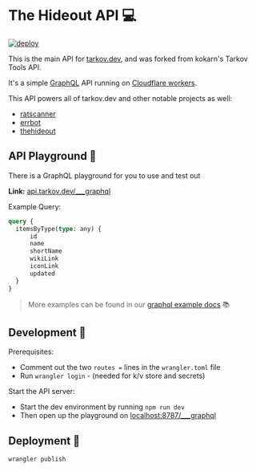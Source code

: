 # The Hideout API 💻

[![deploy](https://github.com/the-hideout/tarkov-data-api/actions/workflows/deploy.yml/badge.svg)](https://github.com/the-hideout/tarkov-data-api/actions/workflows/deploy.yml)

This is the main API for [tarkov.dev](https://tarkov.dev), and was forked from kokarn's Tarkov Tools API.

It's a simple [GraphQL](https://graphql.org/) API running on [Cloudflare workers](https://workers.cloudflare.com/).

This API powers all of tarkov.dev and other notable projects as well:

- [ratscanner](https://github.com/RatScanner/RatScanner)
- [errbot](https://github.com/GrantBirki/errbot)
- [thehideout](https://play.google.com/store/apps/details?id=com.austinhodak.thehideout&hl=en_US&gl=US)

## API Playground 🎾

There is a GraphQL playground for you to use and test out

**Link:** [api.tarkov.dev/___graphql](https://api.tarkov.dev/___graphql)

Example Query:

```graphql
query {
  itemsByType(type: any) {
      id
      name
      shortName
      wikiLink
      iconLink
      updated
  }
}
```

> More examples can be found in our [graphql example docs](./docs/graphql-examples.md) 📚

## Development 🔨

Prerequisites:

- Comment out the two `routes =` lines in the `wrangler.toml` file
- Run `wrangler login` - (needed for k/v store and secrets)

Start the API server:

- Start the dev environment by running `npm run dev`
- Then open up the playground on [localhost:8787/___graphql](http://127.0.0.1:8787/___graphql)

## Deployment 🚀

```bash
wrangler publish
```
